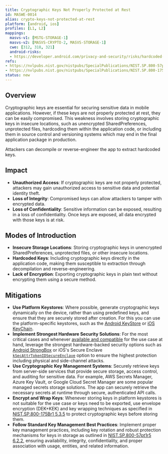 ```yaml
---
title: Cryptographic Keys Not Properly Protected at Rest
id: MASWE-0014
alias: crypto-keys-not-protected-at-rest
platform: [android, ios]
profiles: [L1, L2]
mappings:
  masvs-v1: [MSTG-STORAGE-1]
  masvs-v2: [MASVS-CRYPTO-2, MASVS-STORAGE-1]
  cwe: [312, 318, 321]
  android-risks:
  - https://developer.android.com/privacy-and-security/risks/hardcoded-cryptographic-secrets
refs:
- https://nvlpubs.nist.gov/nistpubs/SpecialPublications/NIST.SP.800-57pt1r5.pdf
- https://nvlpubs.nist.gov/nistpubs/SpecialPublications/NIST.SP.800-175Br1.pdf
status: new
---
```


## Overview

Cryptographic keys are essential for securing sensitive data in mobile applications. However, if these keys are not properly protected at rest, they can be easily compromised. This weakness involves storing cryptographic keys in insecure locations, such as unencrypted SharedPreferences, unprotected files, hardcoding them within the application code, or including them in source control and versioning systems which may end in the final application package in production.

Attackers can decompile or reverse-engineer the app to extract hardcoded keys.

## Impact

- **Unauthorized Access**: If cryptographic keys are not properly protected, attackers may gain unauthorized access to sensitive data and potential identity theft.
- **Loss of Integrity**: Compromised keys can allow attackers to tamper with encrypted data.
- **Loss of Confidentiality**: Sensitive information can be exposed, resulting in a loss of confidentiality. Once keys are exposed, all data encrypted with those keys is at risk.

## Modes of Introduction

- **Insecure Storage Locations**: Storing cryptographic keys in unencrypted SharedPreferences, unprotected files, or other insecure locations.
- **Hardcoded Keys**: Including cryptographic keys directly in the application code, making them susceptible to extraction through decompilation and reverse-engineering.
- **Lack of Encryption**: Exporting cryptographic keys in plain text without encrypting them using a secure method.

## Mitigations

- **Use Platform Keystores**: Where possible, generate cryptographic keys dynamically on the device, rather than using predefined keys, and ensure that they are securely stored after creation. For this you can use the platform-specific keystores, such as the [Android KeyStore](https://developer.android.com/training/articles/keystore) or [iOS KeyChain](https://developer.apple.com/documentation/security/keychain_services).
- **Implement Strongest Hardware Security Solutions**: For the most critical cases and whenever [available and compatible](https://developer.android.com/privacy-and-security/keystore#HardwareSecurityModule) for the use case at hand, leverage the strongest hardware-backed security options such as [Android StrongBox](https://source.android.com/docs/security/features/keystore/strongbox) or iOS's Secure Enclave [`kSecAttrTokenIDSecureEnclave`](https://developer.apple.com/documentation/security/ksecattrtokenidsecureenclave) option to ensure the highest protection including physical and side-channel attacks.
- **Use Cryptographic Key Management Systems**: Securely retrieve keys from server-side services that provide secure storage, access control, and auditing for sensitive data. For example, AWS Secrets Manager, Azure Key Vault, or Google Cloud Secret Manager are some popular managed secrets storage solutions. The app can securely retrieve the necessary secrets at runtime through secure, authenticated API calls.
- **Encrypt and Wrap Keys**: Whenever storing keys in platform keystores is not suitable for the use case or keys need to be exported, use envelope encryption (DEK+KEK) and key wrapping techniques as specified in [NIST.SP.800-175Br1 5.3.5](https://nvlpubs.nist.gov/nistpubs/SpecialPublications/NIST.SP.800-175Br1.pdf) to protect cryptographic keys before storing them.
- **Follow Standard Key Management Best Practices**: Implement proper key management practices, including key rotation and robust protection mechanisms for keys in storage as outlined in [NIST.SP.800-57pt1r5 6.2.2](https://nvlpubs.nist.gov/nistpubs/SpecialPublications/NIST.SP.800-57pt1r5.pdf), ensuring availability, integrity, confidentiality, and proper association with usage, entities, and related information.
